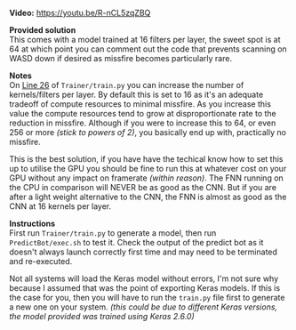 **Video:** https://youtu.be/R-nCL5zqZBQ

**Provided solution**<br>
This comes with a model trained at 16 filters per layer, the sweet spot is at 64 at which point you can comment out the code that prevents scanning on WASD down if desired as missfire becomes particularly rare.

**Notes**<br>
On [Line 26](https://github.com/mrbid/CSGO_TENSOR_TRIGGER/blob/main/GOBOT12_CNN/Trainer/train.py#L26) of `Trainer/train.py` you can increase the number of kernels/filters per layer. By default this is set to 16 as it's an adequate tradeoff of compute resources to minimal missfire. As you increase this value the compute resources tend to grow at disproportionate rate to the reduction in missfire. Although if you were to increase this to 64, or even 256 or more _(stick to powers of 2)_, you basically end up with, practically no missfire.

This is the best solution, if you have have the techical know how to set this up to utilise the GPU you should be fine to run this at whatever cost on your GPU without any impact on framerate _(within reason)_. The FNN running on the CPU in comparison will NEVER be as good as the CNN. But if you are after a light weight alternative to the CNN, the FNN is almost as good as the CNN at 16 kernels per layer.

**Instructions**<br>
First run `Trainer/train.py` to generate a model, then run `PredictBot/exec.sh` to test it. Check the output of the predict bot as it doesn't always launch correctly first time and may need to be terminated and re-executed.

Not all systems will load the Keras model without errors, I'm not sure why because I assumed that was the point of exporting Keras models. If this is the case for you, then you will have to run the `train.py` file first to generate a new one on your system. _(this could be due to different Keras versions, the model provided was trained using Keras 2.6.0)_
